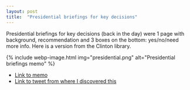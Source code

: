 ```yaml
---
layout: post
title:  "Presidential briefings for key decisions"
---
```


Presidential briefings for key decisions (back in the day) were 1 page with background, recommendation and 3 boxes on the bottom: yes/no/need more info. Here is a version from the Clinton library.

{% include webp-image.html img="presidential.png" alt="Presidential briefings memo" %}

- [Link to memo](https://clinton.presidentiallibraries.us/items/show/42002)
- [Link to tweet from where I discovered this](https://mobile.twitter.com/i/status/1227781864078725122)
